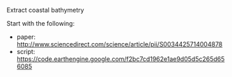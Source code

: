 Extract coastal bathymetry

Start with the following:

* paper: http://www.sciencedirect.com/science/article/pii/S0034425714004878
* script: https://code.earthengine.google.com/f2bc7cd1962e1ae9d05d5c265d656085